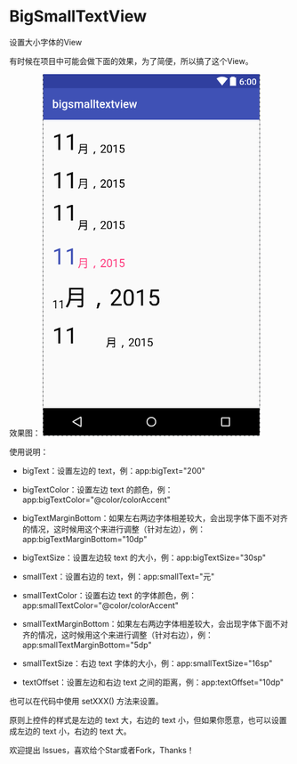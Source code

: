 # BigSmallTextView

设置大小字体的View  

有时候在项目中可能会做下面的效果，为了简便，所以搞了这个View。

效果图：
![](art/view.png)

使用说明：

- bigText：设置左边的 text，例：app:bigText="200" 

- bigTextColor：设置左边 text 的颜色，例：app:bigTextColor="@color/colorAccent"

- bigTextMarginBottom：如果左右两边字体相差较大，会出现字体下面不对齐的情况，这时候用这个来进行调整（针对左边），例：app:bigTextMarginBottom="10dp"

- bigTextSize：设置左边较 text 的大小，例：app:bigTextSize="30sp"

- smallText：设置右边的 text，例：app:smallText="元"

- smallTextColor：设置右边 text 的字体颜色，例：app:smallTextColor="@color/colorAccent"

- smallTextMarginBottom：如果左右两边字体相差较大，会出现字体下面不对齐的情况，这时候用这个来进行调整（针对右边），例：app:smallTextMarginBottom="5dp"

- smallTextSize：右边 text 字体的大小，例：app:smallTextSize="16sp"

- textOffset：设置左边和右边 text 之间的距离，例：app:textOffset="10dp"

也可以在代码中使用 setXXX() 方法来设置。

原则上控件的样式是左边的 text 大，右边的 text 小，但如果你愿意，也可以设置成左边的 text 小，右边的 text 大。

欢迎提出 Issues，喜欢给个Star或者Fork，Thanks！
